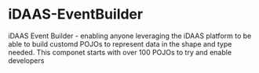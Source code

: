 # iDAAS-EventBuilder
iDAAS Event Builder - enabling anyone leveraging the iDAAS platform to be able to build customd POJOs to represent data in the shape and type needed. This componet starts with over 100 POJOs to try and enable developers 
